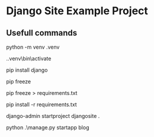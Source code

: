 # Django Site Example Project

## Usefull commands

python -m venv .venv 

.\.venv\bin\activate

pip install django

pip freeze

pip freeze > requirements.txt

pip install -r requirements.txt

django-admin startproject djangosite .

python .\manage.py startapp blog